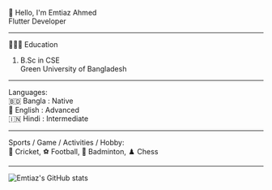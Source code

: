 👋 Hello, I'm Emtiaz Ahmed <br>
Flutter Developer
***
👨🏻‍🎓   Education<br>
1. B.Sc in CSE<br>
Green University of Bangladesh<br>
***
Languages:<br>
🇧🇩 Bangla : Native<br>
🏴󠁧󠁢󠁥󠁮󠁧󠁿 English : Advanced<br>
🇮🇳 Hindi : Intermediate<br>
***
Sports / Game / Activities / Hobby:<br>
🏏 Cricket, ⚽ Football, 🏸 Badminton, ♟️ Chess<br>
***

![Emtiaz's GitHub stats](https://github-readme-stats.vercel.app/api?username=emtiazahmedanik&show_icons=true&hide_title=true)
